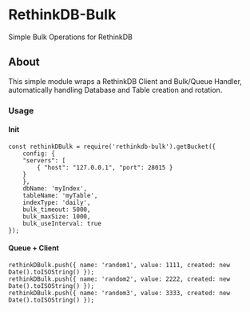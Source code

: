 # RethinkDB-Bulk
Simple Bulk Operations for RethinkDB

## About
This simple module wraps a RethinkDB Client and Bulk/Queue Handler, automatically handling Database and Table creation and rotation.

### Usage

#### Init
```
const rethinkDBulk = require('rethinkdb-bulk').getBucket({
    config: { 
	"servers": [ 
		{ "host": "127.0.0.1", "port": 28015 }
	}
    },
    dbName: 'myIndex',
    tableName: 'myTable',
    indexType: 'daily',
    bulk_timeout: 5000,
    bulk_maxSize: 1000,
    bulk_useInterval: true
});
```

#### Queue + Client
```
rethinkDBulk.push({ name: 'random1', value: 1111, created: new Date().toISOString() });
rethinkDBulk.push({ name: 'random2', value: 2222, created: new Date().toISOString() });
rethinkDBulk.push({ name: 'random3', value: 3333, created: new Date().toISOString() });


